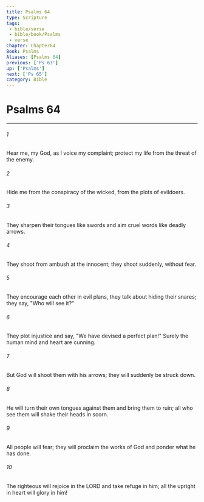 ```yaml
---
title: Psalms 64
type: Scripture
tags:
 - bible/verse
 - bible/book/Psalms
 - verse
Chapter: Chapter64
Book: Psalms
Aliases: [Psalms 64]
previous: ['Ps 63']
up: ['Psalms']
next: ['Ps 65']
category: Bible
---
```

# Psalms 64

***


###### 1 
Hear me, my God, as I voice my complaint; protect my life from the threat of the enemy. 

###### 2 
Hide me from the conspiracy of the wicked, from the plots of evildoers. 

###### 3 
They sharpen their tongues like swords and aim cruel words like deadly arrows. 

###### 4 
They shoot from ambush at the innocent; they shoot suddenly, without fear. 

###### 5 
They encourage each other in evil plans, they talk about hiding their snares; they say, "Who will see it?" 

###### 6 
They plot injustice and say, "We have devised a perfect plan!" Surely the human mind and heart are cunning. 

###### 7 
But God will shoot them with his arrows; they will suddenly be struck down. 

###### 8 
He will turn their own tongues against them and bring them to ruin; all who see them will shake their heads in scorn. 

###### 9 
All people will fear; they will proclaim the works of God and ponder what he has done. 

###### 10 
The righteous will rejoice in the LORD and take refuge in him; all the upright in heart will glory in him! 
